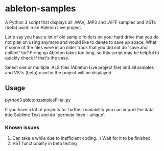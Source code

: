 # ableton-samples

A Python 3 script that displays all .WAV, .MP3 and .AIFF samples and VSTs (beta) used in an Ableton Live project.

Let's say you have a lot of old sample folders on your hard drive that you do not plan on using anymore and would like to delete to save up space. What if some of the files were in an older track that you did not do 'save and collect' for? Firing up Ableton takes too long, so this script may be helpful to quickly check if that's the case.

Select one or multiple .ALS files (Ableton Live project file) and all samples and VSTs (beta) used in the project will be displayed.

## Usage

python3 abletonsamplesFinal.py

If you have a lot of projects for further readability you can import the data into Sublime Text and do 'permute lines - unique'.

### Known issues

1. Can take a while due to inefficient coding. :) Wait for it to be finished.
2. VST functionality in beta testing

